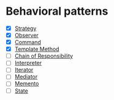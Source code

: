 # Behavioral patterns

- [x] [Strategy](./1-strategy/strategy.md)
- [x] [Observer](./2-observer/observer.md)
- [x] [Command](./3-command/command.md)
- [x] [Template Method](./4-template-method/template-method.md)
- [ ] [Chain of Responsibility]()
- [ ] [Interpreter]()
- [ ] [Iterator]()
- [ ] [Mediator]()
- [ ] [Memento]()
- [ ] [State]()
